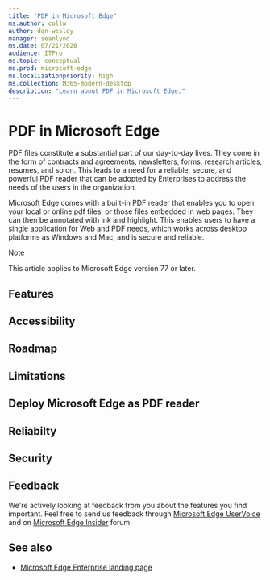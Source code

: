 ```yaml
---
title: "PDF in Microsoft Edge"
ms.author: collw
author: dan-wesley
manager: seanlynd
ms.date: 07/21/2020
audience: ITPro
ms.topic: conceptual
ms.prod: microsoft-edge
ms.localizationpriority: high
ms.collection: M365-modern-desktop
description: "Learn about PDF in Microsoft Edge."
---
```


# PDF in Microsoft Edge

PDF files constitute a substantial part of our day-to-day lives. They come in the form of contracts and agreements, newsletters, forms, research articles, resumes, and so on. This leads to a need for a reliable, secure, and powerful PDF reader that can be adopted by Enterprises to address the needs of the users in the organization.

Microsoft Edge comes with a built-in PDF reader that enables you to open your local or online pdf files, or those files embedded in web pages. They can then be annotated with ink and highlight. This enables users to have a single application for Web and PDF needs, which works across desktop platforms as Windows and Mac, and is secure and reliable.

> [!NOTE]
> This article applies to Microsoft Edge version 77 or later.

## Features

## Accessibility

## Roadmap

## Limitations

## Deploy Microsoft Edge as PDF reader

## Reliabilty
## Security


## Feedback

We're actively looking at feedback from you about the features you find important. Feel free to send us feedback through [Microsoft Edge UserVoice](https://microsoftedge.uservoice.com/) and on [Microsoft Edge Insider](https://techcommunity.microsoft.com/t5/microsoft-edge-insider/ct-p/MicrosoftEdgeInsider) forum.

## See also

- [Microsoft Edge Enterprise landing page](https://aka.ms/EdgeEnterprise)